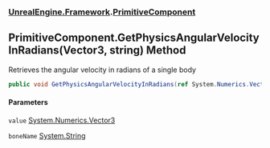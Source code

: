 ### [UnrealEngine.Framework](UnrealEngine_Framework.md 'UnrealEngine.Framework').[PrimitiveComponent](PrimitiveComponent.md 'UnrealEngine.Framework.PrimitiveComponent')
## PrimitiveComponent.GetPhysicsAngularVelocityInRadians(Vector3, string) Method
Retrieves the angular velocity in radians of a single body  
```csharp
public void GetPhysicsAngularVelocityInRadians(ref System.Numerics.Vector3 value, string boneName=null);
```
#### Parameters
<a name='UnrealEngine_Framework_PrimitiveComponent_GetPhysicsAngularVelocityInRadians(System_Numerics_Vector3_string)_value'></a>
`value` [System.Numerics.Vector3](https://docs.microsoft.com/en-us/dotnet/api/System.Numerics.Vector3 'System.Numerics.Vector3')  
  
<a name='UnrealEngine_Framework_PrimitiveComponent_GetPhysicsAngularVelocityInRadians(System_Numerics_Vector3_string)_boneName'></a>
`boneName` [System.String](https://docs.microsoft.com/en-us/dotnet/api/System.String 'System.String')  
  
